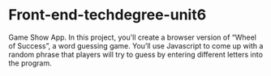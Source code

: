 # Front-end-techdegree-unit6

Game Show App.
In this project, you'll create a browser version of “Wheel of Success”, a word guessing game. You’ll use Javascript to come up with a random phrase that players will try to guess by entering different letters into the program.
